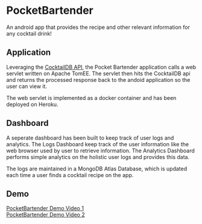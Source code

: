 # PocketBartender

An android app that provides the recipe and other relevant information for any cocktail drink!

## Application

Leveraging the [CocktailDB API](https://www.thecocktaildb.com/api.php), the Pocket Bartender application calls a web servlet written on Apache TomEE. The servlet then hits the CocktailDB api and returns the processed response back to the andoid application so the user can view it.

The web servlet is implemented as a docker container and has been deployed on Heroku.

## Dashboard

A seperate dashboard has been built to keep track of user logs and analytics. The Logs Dashboard keep track of the user information like the web browser used by user to retrieve information. The Analytics Dashboard performs simple analytics on the holistic user logs and provides this data.

The logs are maintained in a MongoDB Atlas Database, which is updated each time a user finds a cocktail recipe on the app. 

## Demo

[PocketBartender Demo Video 1](https://www.youtube.com/watch?v=E-n0fOiNluU) <br />
[PocketBartender Demo Video 2](https://www.youtube.com/watch?v=5jQaZ7yFnx)

